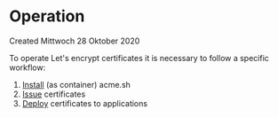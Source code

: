 # Operation
Created Mittwoch 28 Oktober 2020

To operate Let's encrypt certificates it is necessary to follow a specific workflow:

1. [Install](./Installation.md) (as container) acme.sh
2. [Issue](./Operation/Issue_certificates.md) certificates
3. [Deploy](./Operation/Deploy_certificates.md) certificates to applications


